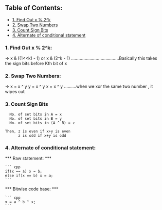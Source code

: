 ## Table of Contents:
- [1. Find Out x % 2^k](#1-find-out-x-mod-2-k)
- [2. Swap Two Numbers](#2-swap-two-numbers)
- [3. Count Sign Bits](#3-count-sign-bits)
- [4. Alternate of conditional statement](#4-alternate-of-conditional-statement)



### 1. Find Out x % 2^k:
  -> x & ((1<<k) - 1)   or x & (2^k - 1)
.......................................Basically this takes the sign bits before Kth bit of x


### 2. Swap Two Numbers:
 -> x = x ^ y
    y = x ^ y
    x = x ^ y ..........when we xor the same two number , it wipes out


### 3. Count Sign Bits

      No. of set bits in A = x
      No. of set bits in B = y
      No. of set bits in (A ^ B) = z

    Then, z is even if x+y is even
          z is odd if x+y is odd



### 4. Alternate of conditional statement:

  *** Raw statement: ***

    ``` cpp
    if(x == a) x = b;
    else if(x == b) x = a;
    ```
  *** Bitwise code base: ***

    ``` cpp
    x = a ^ b ^ x;
    ```